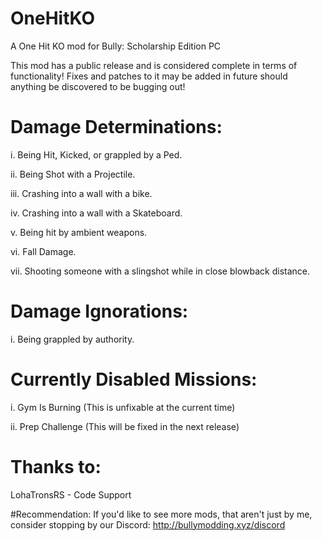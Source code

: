 # OneHitKO
A One Hit KO mod for Bully: Scholarship Edition PC

This mod has a public release and is considered complete in terms of functionality! 
Fixes and patches to it may be added in future should anything be discovered to be bugging out!  


# Damage Determinations:
i.     Being Hit, Kicked, or grappled by a Ped.

ii.    Being Shot with a Projectile.

iii.   Crashing into a wall with a bike. 

iv.    Crashing into a wall with a Skateboard.

v.     Being hit by ambient weapons.

vi.    Fall Damage.

vii.     Shooting someone with a slingshot while in close blowback distance.


# Damage Ignorations:
i.    Being grappled by authority.


# Currently Disabled Missions: 
i.    Gym Is Burning (This is unfixable at the current time)

ii.   Prep Challenge (This will be fixed in the next release)


# Thanks to: 
LohaTronsRS - Code Support

#Recommendation: 
If you'd like to see more mods, that aren't just by me, consider stopping by our Discord: 
http://bullymodding.xyz/discord
